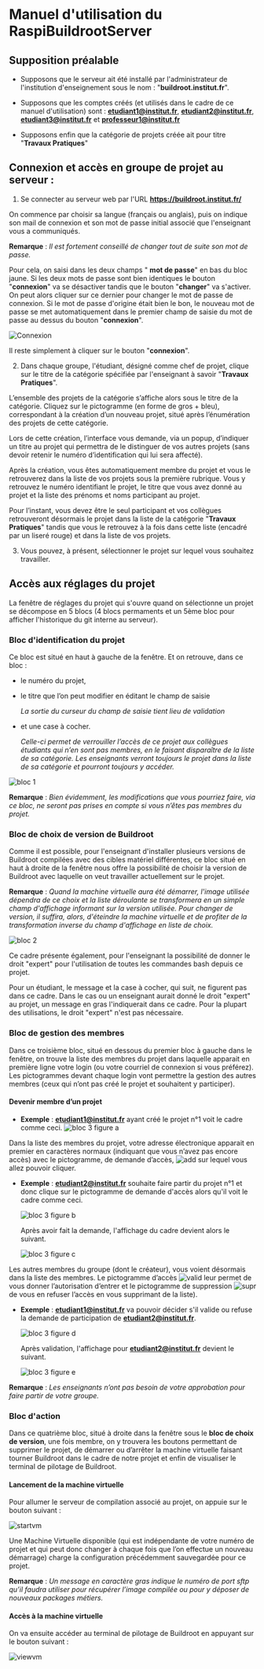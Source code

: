 # Manuel d'utilisation du RaspiBuildrootServer

## Supposition préalable

- Supposons que le serveur ait été installé par l'administrateur de l'institution d'enseignement
sous le nom : "**buildroot.institut.fr**".

- Supposons que les comptes créés (et utilisés dans le cadre de ce manuel d'utilisation) sont :
**etudiant1@institut.fr**, **etudiant2@institut.fr**, **etudiant3@institut.fr**
et **professeur1@institut.fr**

- Supposons enfin que la catégorie de projets créée ait pour titre "**Travaux Pratiques**"

## Connexion et accès en groupe de projet au serveur :

1. Se connecter au serveur web par l'URL **https://buildroot.institut.fr/**

On commence par choisir sa langue (français ou anglais), puis on indique son mail de connexion
et son mot de passe initial associé que l'enseignant vous a communiqués.

**Remarque** : *Il est fortement conseillé de changer tout de suite son mot de passe.*

Pour cela, on saisi dans les deux champs " **mot de passe**" en bas du bloc jaune.
Si les deux mots de passe sont bien identiques le bouton "**connexion**" va se désactiver
tandis que le bouton "**changer**" va s'activer.
On peut alors cliquer sur ce dernier pour changer le mot de passe de connexion.
Si le mot de passe d'origine était bien le bon, le nouveau mot de passe se met automatiquement
dans le premier champ de saisie du mot de passe au dessus du bouton "**connexion**".

![Connexion](img_fr/login.png)

Il reste simplement à cliquer sur le bouton "**connexion**".

2. Dans chaque groupe, l'étudiant, désigné comme chef de projet, clique sur le titre de
la catégorie spécifiée par l'enseignant à savoir "**Travaux Pratiques**".

L’ensemble des projets de la catégorie s’affiche alors sous le titre de la catégorie.
Cliquez sur le pictogramme (en forme de gros + bleu), correspondant à la création d’un
nouveau projet, situé après l’énumération des projets de cette catégorie.

Lors de cette création, l’interface vous demande, via un popup, d’indiquer un titre
au projet qui permettra de le distinguer de vos autres projets (sans devoir retenir
le numéro d’identification qui lui sera affecté).

Après la création, vous êtes automatiquement membre du projet et vous le retrouverez
dans la liste de vos projets sous la première rubrique.
Vous y retrouvez le numéro identifiant le projet, le titre que vous avez donné au
projet et la liste des prénoms et noms participant au projet.  

Pour l’instant, vous devez être le seul participant et vos collègues retrouveront
désormais le projet dans la liste de la catégorie "**Travaux Pratiques**" tandis que
vous le retrouvez à la fois dans cette liste (encadré par un liseré rouge) et dans
la liste de vos projets.

3. Vous pouvez, à présent, sélectionner le projet sur lequel vous souhaitez travailler.

## Accès aux réglages du projet

La fenêtre de réglages du projet qui s'ouvre quand on sélectionne un projet se
décompose en 5 blocs (4 blocs permaments et un 5ème bloc pour afficher l'historique
du git interne au serveur).

### Bloc d'identification du projet

Ce bloc est situé en haut à gauche de la fenêtre. Et on retrouve, dans ce bloc :
- le numéro du projet,
- le titre que l’on peut modifier en éditant le champ de saisie

    *La sortie du curseur du champ de saisie tient lieu de validation*

- et une case à cocher.

    *Celle-ci permet de verrouiller l’accès de ce projet aux collègues étudiants
    qui n’en sont pas membres, en le faisant disparaître de la liste de sa catégorie.
    Les enseignants verront toujours le projet dans la liste de sa catégorie et pourront toujours y accéder.*

![bloc 1](img_fr/set_cad1.png)

**Remarque** : *Bien évidemment, les modifications que vous pourriez faire,
via ce bloc, ne seront pas prises en compte si vous n’êtes pas membres du projet.*

### Bloc de choix de version de Buildroot

Comme il est possible, pour l'enseignant d'installer plusieurs versions de Buildroot
compilées avec des cibles matériel différentes, ce bloc situé en haut à droite de la
fenêtre nous offre la possibilité de choisir la version de Buildroot avec laquelle on
veut travailler actuellement sur le projet.

**Remarque** : *Quand la machine virtuelle aura été démarrer, l'image utilisée dépendra
de ce choix et la liste déroulante se transformera en un simple champ d'affichage
informant sur la version utilisée.
Pour changer de version, il suffira, alors, d'éteindre la machine virtuelle et de profiter
de la transformation inverse du champ d'affichage en liste de choix.*

![bloc 2](img_fr/set_cad2.png)

Ce cadre présente également, pour l'enseignant la possibilité de donner le droit "expert" pour l'utilisation de toutes les commandes bash depuis ce projet.

Pour un étudiant, le message et la case à cocher, qui suit, ne figurent pas dans ce cadre. Dans le cas ou un enseignant aurait donné le droit "expert" au projet, un message en gras l'indiquerait dans ce cadre. Pour la plupart des utilisations, le droit "expert" n'est pas nécessaire.

### Bloc de gestion des membres

Dans ce troisième bloc, situé en dessous du premier bloc à gauche dans le fenêtre, on trouve la liste des membres du projet dans laquelle apparait en première ligne votre login (ou votre courriel de connexion si vous préférez). Les pictogrammes devant chaque login vont permettre la gestion des autres membres (ceux qui n’ont pas créé le projet et souhaitent y participer). 

#### Devenir membre d’un projet

- **Exemple** : **etudiant1@institut.fr** ayant créé le projet n°1 voit le cadre comme ceci.
  ![bloc 3 figure a](img_fr/set_cad3a.png)

Dans la liste des membres du projet, votre adresse électronique apparait en premier en caractères normaux (indiquant que vous n’avez pas encore accès) avec le pictogramme, de demande d’accès, ![add](../docker-buildroot/html/img/add.png) sur lequel vous allez pouvoir cliquer.

- **Exemple** : **etudiant2@institut.fr** souhaite faire partir du projet n°1 et donc clique sur le pictogramme de demande d'accès alors qu'il voit le cadre comme ceci.

  ![bloc 3 figure b](img_fr/set_cad3b.png)

  Après avoir fait la demande, l'affichage du cadre devient alors le suivant.

  ![bloc 3 figure c](img_fr/set_cad3c.png)

Les autres membres du groupe (dont le créateur), vous voient désormais dans la liste des membres. Le pictogramme d’accès ![valid](../docker-buildroot/html/img/valid.png) leur permet de vous donner l’autorisation d’entrer et le pictogramme de suppression ![supr](../docker-buildroot/html/img/supr.png) de vous en refuser l’accès en vous supprimant de la liste).

- **Exemple** : **etudiant1@institut.fr** va pouvoir décider s'il valide ou refuse la demande de participation de **etudiant2@institut.fr**.

  ![bloc 3 figure d](img_fr/set_cad3d.png)

  Après validation, l'affichage pour **etudiant2@institut.fr** devient le suivant.

  ![bloc 3 figure e](img_fr/set_cad3e.png)

**Remarque** : *Les enseignants n’ont pas besoin de votre approbation pour faire partir de votre groupe.*

### Bloc d'action

Dans ce quatrième bloc, situé à droite dans la fenêtre sous le **bloc de choix de version**, une fois membre, on y trouvera les boutons permettant de supprimer le projet, de démarrer ou d’arrêter la machine virtuelle faisant tourner Buildroot dans le cadre de notre projet et enfin de visualiser le terminal de pilotage de Buildroot.

#### Lancement de la machine virtuelle

Pour allumer le serveur de compilation associé au projet, on appuie sur le bouton suivant :

![startvm](img_fr/startvm.png)

Une Machine Virtuelle disponible (qui est indépendante de votre numéro de projet et qui peut donc changer à chaque fois que l’on effectue un nouveau démarrage) charge la configuration précédemment sauvegardée pour ce projet.

**Remarque** : *Un message en caractère gras indique le numéro de port sftp qu’il faudra utiliser pour récupérer l’image compilée ou pour y déposer de nouveaux packages métiers.*

#### Accès à la machine virtuelle

On va ensuite accéder au terminal de pilotage de Buildroot en appuyant sur le bouton suivant :
 
![viewvm](img_fr/viewvm.png)


